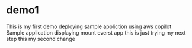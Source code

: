 # demo1
This is my first demo deploying sample appliction using aws copilot
<br>
Sample application displaying mount everst app
this is just trying my next step
this my second change
<br>

